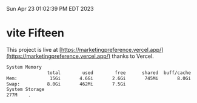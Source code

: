 Sun Apr 23 01:02:39 PM EDT 2023

# vite Fifteen


This project is live at [https://marketingpreference.vercel.app/](https://marketingpreference.vercel.app/) thanks to Vercel.

```bash
System Memory
               total        used        free      shared  buff/cache   available
Mem:            15Gi       4.6Gi       2.6Gi       745Mi       8.0Gi       9.6Gi
Swap:          8.0Gi       462Mi       7.5Gi
System Storage
277M	.
```
```bash
